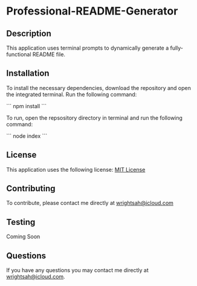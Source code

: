 # Professional-README-Generator

## Description

This application uses terminal prompts to dynamically generate a fully-functional README file. 

## Installation

To install the necessary dependencies, download the repository and open the integrated terminal. Run the following command: 

\`\`\`
npm install
\`\`\`

To run, open the repsository directory in terminal and run the following command: 

\`\`\`
node index
\`\`\`

## License

This application uses the following license: [MIT License](LICENSE)

## Contributing

To contribute, please contact me directly at wrightsah@icloud.com

## Testing

Coming Soon

## Questions

If you have any questions you may contact me directly at wrightsah@icloud.com.
